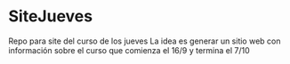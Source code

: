 # SiteJueves
Repo para site del curso de los jueves
La idea es generar un sitio web con información sobre el curso que comienza el 16/9 y termina el 7/10
